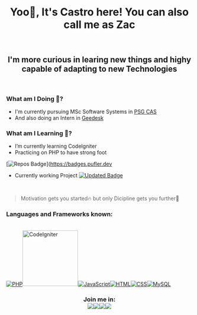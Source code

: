 <h1 align=center> Yoo🙌, It's Castro here! You can also call me as Zac </h1> 
<br />

<h2 align=center> I'm more curious in learing new things and highy capable of adapting to new Technologies</h2>
<br />

### What am I Doing 🤔?

- I'm currently pursuing MSc Software Systems in <a href="https://www.psgcas.ac.in/" target="_blank">PSG CAS</a>
- And also doing an Intern in <a href="https://geedesk.com/" target="_blank">Geedesk</a>
  <br />

### What am I Learning 📖?

- I’m currently learning CodeIgniter
- Practicing on PHP to have strong foot
  <br />

[![Repos Badge](https://badges.pufler.dev/repos/Castro456)](https://badges.pufler.dev
<br />

- Currently working Project
[![Updated Badge](https://badges.pufler.dev/updated/Castro456/CodeIgniter-to-do)](https://badges.pufler.dev)
<br />

> Motivation gets you started🔥 but only Dicipline gets you further👊
> <br />

### Languages and Frameworks known:

<br />
<a href="https://www.php.net" target="_blank"><img title="PHP" src="https://img.icons8.com/officel/150/000000/php-logo.png"/></a><a href="https://www.codeigniter.com" target="_blank"><img title="CodeIgniter" height="150" width="150" src="https://cdn.svgporn.com/logos/codeigniter.svg" /></a><a href="https://www.javascript.com" target="_blank"><img title="JavaScript" src="https://img.icons8.com/color/150/000000/javascript.png"/></a><a href="https://html.com" target="_blank"><img title="HTML" src="https://img.icons8.com/color/150/000000/html-5--v1.png"/></a><a href="https://www.w3.org/Style/CSS/Overview.en.html" target="_blank"><img title="CSS" src="https://img.icons8.com/color/150/000000/css3.png"/></a><a href="https://www.mysql.com" target="_blank"><img title="MySQL" src="https://img.icons8.com/color/150/000000/mysql-logo.png"/></a>
<br />

<h3 align=center> Join me in: 
<br />
<a href="https://www.linkedin.com/in/castro-m-s-32660917b/" target="_blank"><img src="https://img.icons8.com/color/48/000000/linkedin.png"/></a><a href="https://twitter.com/castro_zac" target="_blank"><img src="https://img.icons8.com/fluent/48/000000/twitter.png"/></a><a href="https://www.instagram.com/castro_zac/" target="_blank"><img src="https://img.icons8.com/color/48/000000/instagram-new--v1.png"/></a><a href="https://medium.com/@castrozac" target="_blank"><img src="https://img.icons8.com/ios-filled/50/000000/medium-new.png"/></a>
</h3>
<br />
<br />
